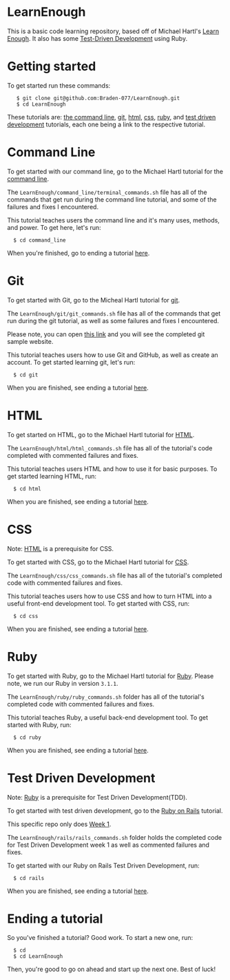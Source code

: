 # LearnEnough

This is a basic code learning repository, based off of Michael Hartl's [Learn Enough](https://www.learnenough.com/). It also has some [Test-Driven Development](https://www.learnhowtoprogram.com/ruby-and-rails/test-driven-development-with-ruby) using Ruby.

# Getting started

To get started run these commands:
       
       $ git clone git@github.com:Braden-077/LearnEnough.git
       $ cd LearnEnough

These tutorials are: [the command line](https://github.com/Braden-077/LearnEnough#command-line), [git](https://github.com/Braden-077/LearnEnough#git), [html](https://github.com/Braden-077/LearnEnough#html), [css](https://github.com/Braden-077/LearnEnough#css), [ruby](https://github.com/Braden-077/LearnEnough#ruby), and [test driven development](https://github.com/Braden-077/LearnEnough#test-driven-development) tutorials, each one being a link to the respective tutorial.

# Command Line

To get started with our command line, go to the Michael Hartl tutorial for the [command line](https://www.learnenough.com/command-line-tutorial).

The ```LearnEnough/command_line/terminal_commands.sh``` file has all of the commands that get run during the command line tutorial, and some of the failures and fixes I encountered. 

This tutorial teaches users the command line and it's many uses, methods, and power. To get here, let's run:    

      $ cd command_line

When you're finished, go to ending a tutorial [here](https://github.com/Braden-077/LearnEnough#ending-a-tutorial).

# Git

To get started with Git, go to the Micheal Hartl tutorial for [git](https://www.learnenough.com/git-tutorial).

The ```LearnEnough/git/git_commands.sh``` file has all of the commands that get run during the git tutorial, as well as some failures and fixes I encountered. 

Please note, you can open [this link](https://braden-077.github.io/LearnEnough/git/repos/website/index.html) and you will see the completed git sample website.

This tutorial teaches users how to use Git and GitHub, as well as create an account. To get started learning git, let's run:

      $ cd git
      
 When you are finished, see ending a tutorial [here](https://github.com/Braden-077/LearnEnough#ending-a-tutorial).
      
# HTML

To get started on HTML, go to the Michael Hartl tutorial for [HTML](https://www.learnenough.com/html-tutorial).

The ```LearnEnough/html/html_commands.sh``` file has all of the tutorial's code completed with commented failures and fixes.

This tutorial teaches users HTML and how to use it for basic purposes. To get started learning HTML, run:

      $ cd html
      
 When you are finished, see ending a tutorial [here](https://github.com/Braden-077/LearnEnough#ending-a-tutorial).

# CSS
 
Note: [HTML](https://github.com/Braden-077/LearnEnough#html) is a prerequisite for CSS.

To get started with CSS, go to the Michael Hartl tutorial for [CSS](https://www.learnenough.com/css-and-layout-tutorial).

The ```LearnEnough/css/css_commands.sh``` file has all of the tutorial's completed code with commented failures and fixes.

This tutorial teaches users how to use CSS and how to turn HTML into a useful front-end development tool. To get started with CSS, run:

      $ cd css
      
 When you are finished, see ending a tutorial [here](https://github.com/Braden-077/LearnEnough#ending-a-tutorial).

# Ruby

To get started with Ruby, go to the Michael Hartl tutorial for [Ruby](https://www.learnenough.com/ruby-tutorial). Please note, we run our Ruby in version ```3.1.1```.

The ```LearnEnough/ruby/ruby_commands.sh``` folder has all of the tutorial's completed code with commented failures and fixes.

This tutorial teaches Ruby, a useful back-end development tool. To get started with Ruby, run:

      $ cd ruby
      
When you are finished, see ending a tutorial [here](https://github.com/Braden-077/LearnEnough#ending-a-tutorial).

# Test Driven Development

Note: [Ruby](https://github.com/Braden-077/LearnEnough#ruby) is a prerequisite for Test Driven Development(TDD).

To get started with test driven development, go to the [Ruby on Rails](https://www.learnhowtoprogram.com/ruby-and-rails) tutorial.

This specific repo only does [Week 1](https://www.learnhowtoprogram.com/ruby-and-rails/test-driven-development-with-ruby). 

The ```LearnEnough/rails/rails_commands.sh``` folder holds the completed code for Test Driven Development week 1 as well as commented failures and fixes.

To get started with our Ruby on Rails Test Driven Development, run:

      $ cd rails
      
When you are finished, see ending a tutorial [here](https://github.com/Braden-077/LearnEnough#ending-a-tutorial).


# Ending a tutorial

So you've finished a tutorial? Good work. To start a new one, run:

      $ cd 
      $ cd LearnEnough
      
Then, you're good to go on ahead and start up the next one. Best of luck!
